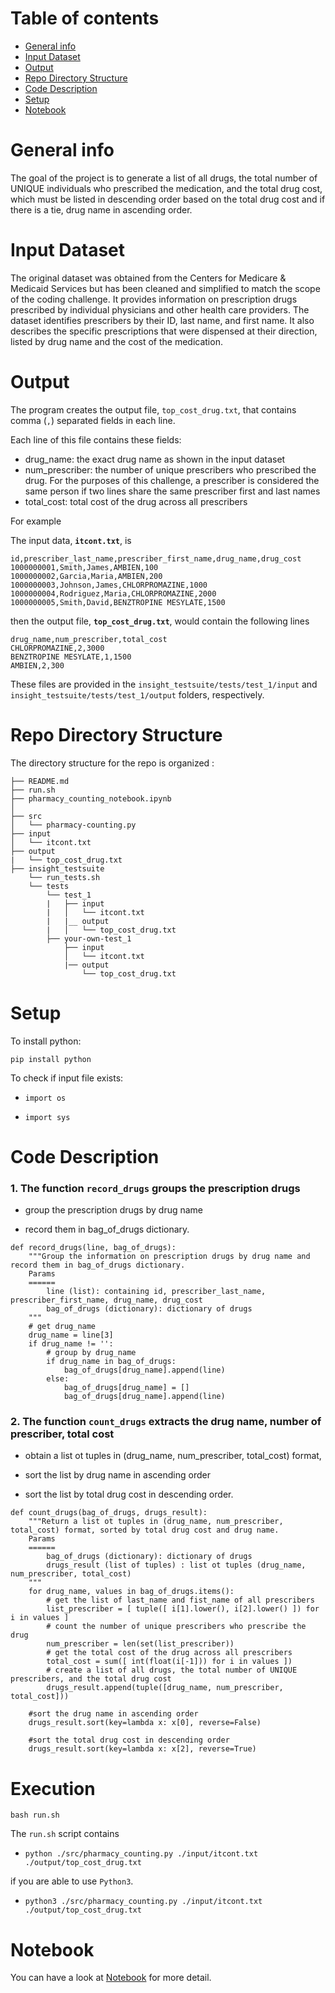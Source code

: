 # Table of contents
* [General info](#general-info)
* [Input Dataset](#input-dataset)
* [Output](#output)
* [Repo Directory Structure](#repo-directory-structure)
* [Code Description](#code-description)
* [Setup](#setup)
* [Notebook](#notebook)



# General info

The goal of the project is to generate a list of all drugs, the total number of UNIQUE individuals who prescribed the medication, and the total drug cost, which must be listed in descending order based on the total drug cost and if there is a tie, drug name in ascending order.


# Input Dataset

The original dataset was obtained from the Centers for Medicare & Medicaid Services but has been cleaned and simplified to match the scope of the coding challenge. It provides information on prescription drugs prescribed by individual physicians and other health care providers. The dataset identifies prescribers by their ID, last name, and first name.  It also describes the specific prescriptions that were dispensed at their direction, listed by drug name and the cost of the medication. 


# Output 

The program creates the output file, `top_cost_drug.txt`, that contains comma (`,`) separated fields in each line.

Each line of this file contains these fields:
* drug_name: the exact drug name as shown in the input dataset
* num_prescriber: the number of unique prescribers who prescribed the drug. For the purposes of this challenge, a prescriber is considered the same person if two lines share the same prescriber first and last names
* total_cost: total cost of the drug across all prescribers

For example

The input data, **`itcont.txt`**, is
```
id,prescriber_last_name,prescriber_first_name,drug_name,drug_cost
1000000001,Smith,James,AMBIEN,100
1000000002,Garcia,Maria,AMBIEN,200
1000000003,Johnson,James,CHLORPROMAZINE,1000
1000000004,Rodriguez,Maria,CHLORPROMAZINE,2000
1000000005,Smith,David,BENZTROPINE MESYLATE,1500
```

then the output file, **`top_cost_drug.txt`**, would contain the following lines
```
drug_name,num_prescriber,total_cost
CHLORPROMAZINE,2,3000
BENZTROPINE MESYLATE,1,1500
AMBIEN,2,300
```

These files are provided in the `insight_testsuite/tests/test_1/input` and `insight_testsuite/tests/test_1/output` folders, respectively.


# Repo Directory Structure

The directory structure for the repo is organized :

    ├── README.md 
    ├── run.sh
    ├── pharmacy_counting_notebook.ipynb 
    │   
    ├── src
    │   └── pharmacy-counting.py
    ├── input
    │   └── itcont.txt
    ├── output
    |   └── top_cost_drug.txt
    ├── insight_testsuite
        └── run_tests.sh
        └── tests
            └── test_1
            |   ├── input
            |   │   └── itcont.txt
            |   |__ output
            |   │   └── top_cost_drug.txt
            ├── your-own-test_1
                ├── input
                │   └── itcont.txt
                |── output
                    └── top_cost_drug.txt


# Setup

To install python:

`pip install python`  

To check if input file exists:

- `import os`

- `import sys`


# Code Description

### 1. The function `record_drugs` groups the prescription drugs

- group the prescription drugs by drug name

- record them in bag_of_drugs dictionary.


```
def record_drugs(line, bag_of_drugs):  
    """Group the information on prescription drugs by drug name and record them in bag_of_drugs dictionary.       
    Params
    ======
        line (list): containing id, prescriber_last_name, prescriber_first_name, drug_name, drug_cost
        bag_of_drugs (dictionary): dictionary of drugs 
    """
    # get drug_name 
    drug_name = line[3]
    if drug_name != '':
        # group by drug_name
        if drug_name in bag_of_drugs:
            bag_of_drugs[drug_name].append(line) 
        else:
            bag_of_drugs[drug_name] = []
            bag_of_drugs[drug_name].append(line) 
```


### 2. The function `count_drugs` extracts the drug name, number of prescriber, total cost

- obtain a list ot tuples in (drug_name, num_prescriber, total_cost) format,

- sort the list by drug name in ascending order

- sort the list by total drug cost in descending order.

```
def count_drugs(bag_of_drugs, drugs_result):
    """Return a list ot tuples in (drug_name, num_prescriber, total_cost) format, sorted by total drug cost and drug name.     
    Params
    ======
        bag_of_drugs (dictionary): dictionary of drugs 
        drugs_result (list of tuples) : list ot tuples (drug_name, num_prescriber, total_cost)
    """   
    for drug_name, values in bag_of_drugs.items():
        # get the list of last_name and fist_name of all prescribers
        list_prescriber = [ tuple([ i[1].lower(), i[2].lower() ]) for i in values ]
        # count the number of unique prescribers who prescribe the drug
        num_prescriber = len(set(list_prescriber))
        # get the total cost of the drug across all prescribers
        total_cost = sum([ int(float(i[-1])) for i in values ])
        # create a list of all drugs, the total number of UNIQUE prescribers, and the total drug cost
        drugs_result.append(tuple([drug_name, num_prescriber, total_cost]))
        
    #sort the drug name in ascending order
    drugs_result.sort(key=lambda x: x[0], reverse=False)
    
    #sort the total drug cost in descending order 
    drugs_result.sort(key=lambda x: x[2], reverse=True)
```

# Execution

`bash run.sh`

The `run.sh` script contains 

- `python ./src/pharmacy_counting.py ./input/itcont.txt ./output/top_cost_drug.txt` 

if you are able to use `Python3`.
- `python3 ./src/pharmacy_counting.py ./input/itcont.txt ./output/top_cost_drug.txt` 


# Notebook

You can have a look at [Notebook](https://raw.githubusercontent.com/dvu4/InsightDataScience-pharmacy_counting/master/pharmacy_counting_notebook.ipynb?token=ALBmHH6rahuN9BqdBJB1VoRBSPPA8eKSks5cUqK2wA%3D%3D) for more detail.

